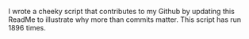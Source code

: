 I wrote a cheeky script that contributes to my Github by updating this ReadMe to illustrate why more than commits matter. This script has run 1896 times.
